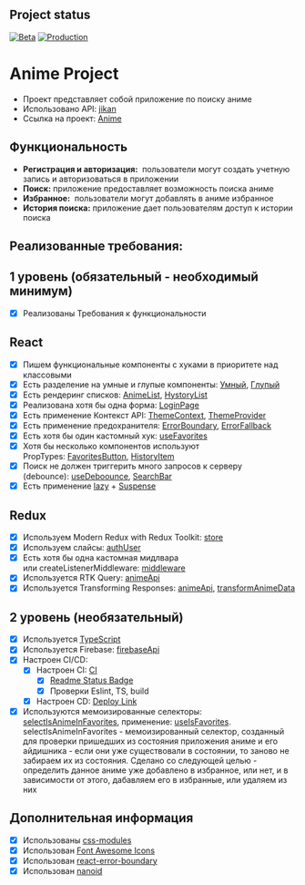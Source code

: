 ## <a id="status"></a> Project status

[![Beta](https://github.com/katya-sav/aston-project/actions/workflows/beta.yml/badge.svg)](https://github.com/katya-sav/aston-project/actions/workflows/beta.yml)
[![Production](https://github.com/katya-sav/aston-project/actions/workflows/production.yml/badge.svg)](https://github.com/katya-sav/aston-project/actions/workflows/production.yml)

# Anime Project

- Проект представляет собой приложение по поиску аниме
- Использовано API: [jikan](https://docs.api.jikan.moe/)
- Ссылка на проект: [Anime](https://aston-anime.vercel.app/)

## Функциональность

- **Регистрация и авторизация:**  пользователи могут создать учетную запись и авторизоваться в приложении
- **Поиск:** приложение предоставляет возможность поиска аниме
- **Избранное:**  пользователи могут добавлять в аниме избранное
- **История поиска:** приложение дает пользователям доступ к истории поиска

## Реализованные требования:

## 1 уровень (обязательный - необходимый минимум)

- [x] Реализованы Требования к функциональности

## React

- [x] Пишем функциональные компоненты c хуками в приоритете над классовыми
- [x] Есть разделение на умные и глупые компоненты: [Умный](https://github.com/katya-sav/aston-project/blob/main/src/components/search-bar/search-bar.tsx), [Глупый](https://github.com/katya-sav/aston-project/blob/main/src/components/suggest-item/suggest-item.tsx)
- [x] Есть рендеринг списков: [AnimeList](https://github.com/katya-sav/aston-project/blob/main/src/components/anime-list/anime-list.tsx), [HystoryList](https://github.com/katya-sav/aston-project/blob/main/src/components/history-list/history-list.tsx)
- [x] Реализована хотя бы одна форма: [LoginPage](https://github.com/katya-sav/aston-project/blob/main/src/pages/login-page/login-page.tsx)
- [x] Есть применение Контекст API: [ThemeContext](https://github.com/katya-sav/aston-project/blob/main/src/shared/ui/theme/theme-context.ts), [ThemeProvider](<[https://github.com/katya-sav/aston-project/…](https://github.com/katya-sav/aston-project/blob/main/src/shared/ui/theme/theme-provider.tsx)%3E>)
- [x] Есть применение предохранителя: [ErrorBoundary](https://github.com/katya-sav/aston-project/blob/main/src/components/error-boundary/error-boundary.tsx), [ErrorFallback](https://github.com/katya-sav/aston-project/blob/main/src/components/error-fallback/error-fallback.tsx)
- [x] Есть хотя бы один кастомный хук: [useFavorites](https://github.com/katya-sav/aston-project/blob/main/src/hooks/use-favorites.ts)
- [x] Хотя бы несколько компонентов используют PropTypes: [FavoritesButton](https://github.com/katya-sav/aston-project/blob/main/src/components/favorites-button/favorites-button.tsx), [HistoryItem](https://github.com/katya-sav/aston-project/blob/main/src/components/history-item/history-item.tsx)
- [x] Поиск не должен триггерить много запросов к серверу (debounce): [useDeboounce](https://github.com/katya-sav/aston-project/blob/main/src/hooks/use-debounce.ts), [SearchBar](https://github.com/katya-sav/aston-project/blob/main/src/components/search-bar/search-bar.tsx)
- [x] Есть применение [lazy](https://github.com/katya-sav/aston-project/blob/main/src/App.tsx) + [Suspense](https://github.com/katya-sav/aston-project/blob/main/src/components/loader/loader.tsx)

## Redux

- [x] Используем Modern Redux with Redux Toolkit: [store](https://github.com/katya-sav/aston-project/blob/main/src/store/store.ts)
- [x] Используем слайсы: [authUser](https://github.com/katya-sav/aston-project/blob/main/src/store/slices/auth-user/auth-user.ts)
- [x] Есть хотя бы одна кастомная мидлвара или createListenerMiddleware: [middleware](https://github.com/katya-sav/aston-project/blob/main/src/store/middleware.ts)
- [x] Используется RTK Query: [animeApi](https://github.com/katya-sav/aston-project/blob/main/src/api/anime-api/anime-api.ts)
- [x] Используется Transforming Responses: [animeApi](https://github.com/katya-sav/aston-project/blob/main/src/api/anime-api/anime-api.ts), [transformAnimeData](https://github.com/katya-sav/aston-project/blob/main/src/store/transform/transform-anime-data.ts)

## 2 уровень (необязательный)

- [x] Используется [TypeScript](https://github.com/katya-sav/aston-project/blob/main/tsconfig.json)
- [x] Используется Firebase: [firebaseApi](https://github.com/katya-sav/aston-project/blob/main/src/api/firebase-api/firebase-api.ts)
- [x] Настроен CI/CD:
  - [x] Настроен CI: [CI](https://github.com/katya-sav/aston-project/blob/main/.github/workflows/production.yml)
    - [x] [Readme Status Badge](#status)
    - [x] Проверки Eslint, TS, build
  - [x] Настроен CD: [Deploy Link](https://aston-anime.vercel.app/)
- [x] Используются мемоизированные селекторы: [selectIsAnimeInFavorites](https://github.com/katya-sav/aston-project/blob/main/src/store/slices/favorites/selectors.ts), применение: [useIsFavorites](https://github.com/katya-sav/aston-project/blob/main/src/hooks/use-favorites.ts). selectIsAnimeInFavorites - мемоизированный селектор, созданный для проверки пришедших из состояния приложения аниме и его айдишника - если они уже существовали в состоянии, то заново не забираем их из состояния. Сделано со следующей целью - определить данное аниме уже добавлено в избранное, или нет, и в зависимости от этого, дабавляем его в избранные, или удаляем из них

## Дополнительная информация

- [x] Использованы [css-modules](https://github.com/katya-sav/aston-project/blob/main/src/components/anime-show/anime-show.module.css)
- [x] Использован [Font Awesome Icons](https://github.com/katya-sav/aston-project/blob/main/src/components/buttons-panel/buttons-panel.tsx)
- [x] Использован [react-error-boundary](https://github.com/katya-sav/aston-project/blob/main/src/components/error-boundary/error-boundary.tsx)
- [x] Использован [nanoid](https://github.com/katya-sav/aston-project/blob/main/src/store/slices/history/thunks.ts)
